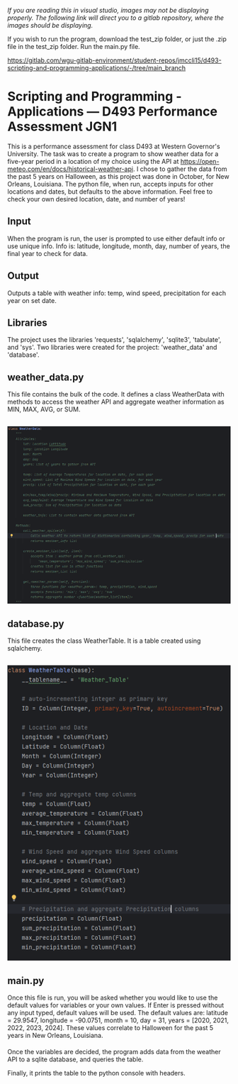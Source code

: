 _If you are reading this in visual studio, images may not be displaying properly. The following link will direct you to 
a gitlab repository, where the images should be displaying._

If you wish to run the program, download the test_zip folder, or just the .zip file in the test_zip folder. Run the main.py 
file.

https://gitlab.com/wgu-gitlab-environment/student-repos/jmccli15/d493-scripting-and-programming-applications/-/tree/main_branch

# Scripting and Programming - Applications — D493 Performance Assessment JGN1

This is a performance assessment for class D493 at Western Governor's University. The task was to create a program to 
show weather data for a five-year period in a location of my choice using the API at 
https://open-meteo.com/en/docs/historical-weather-api. I chose to gather the data from the past 5 years on Halloween, 
as this project was done in October, for New Orleans, Louisiana. The python file, when run, accepts inputs for other 
locations and dates, but defaults to the above information. Feel free to check your own desired location, date, and 
number of years!

## Input
When the program is run, the user is prompted to use either default info or use unique info. Info is: latitude, 
longitude, month, day, number of years, the final year to check for data.

## Output
Outputs a table with weather info: temp, wind speed, precipitation for each year on set date.

## Libraries

The project uses the libraries 'requests', 'sqlalchemy', 'sqlite3', 'tabulate', and 'sys'. Two libraries were created 
for the project: 'weather_data' and 'database'.
## weather_data.py

This file contains the bulk of the code. It defines a class WeatherData with methods to access the weather API and 
aggregate weather information as MIN, MAX, AVG, or SUM.
##

![WeatherData_docstring.png](Images/WeatherData_docstring.png)

## database.py
This file creates the class WeatherTable. It is a table created using sqlalchemy.
## 
![WeatherTable_class.png](Images/WeatherTable_class.png)
## main.py
Once this file is run, you will be asked whether you would like to use the default values for variables or your own 
values. If Enter is pressed without any input typed, default values will be used. The default values are: 
latitude = 29.9547, longitude = -90.0751, month = 10, day = 31, years = [2020, 2021, 2022, 2023, 2024]. 
These values correlate to Halloween for the past 5 years in New Orleans, Louisiana.
####
Once the variables are decided, the program adds data from the weather API to a sqlite database, and queries the table. 

Finally, it prints the table to the python console with headers.
